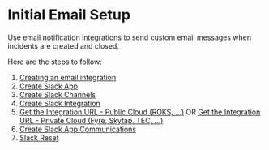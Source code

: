 # Initial Email Setup

Use email notification integrations to send custom email messages when incidents are created and closed.


Here are the steps to follow:

1. [Creating an email integration](1_email_create.md)
1. [Create Slack App](2_slack_app_create.md)
1. [Create Slack Channels](3_slack_channel.md)
1. [Create Slack Integration](4_slack_integrate.md)
1. [Get the Integration URL - Public Cloud (ROKS, ...)](5_slack_url_public.md)  OR [Get the Integration URL - Private Cloud (Fyre, Skytap, TEC, ...)](5_slack_url_private.md)
1. [Create Slack App Communications](6_slack_app_integration.md)
1. [Slack Reset](7_slack_reset.md)




